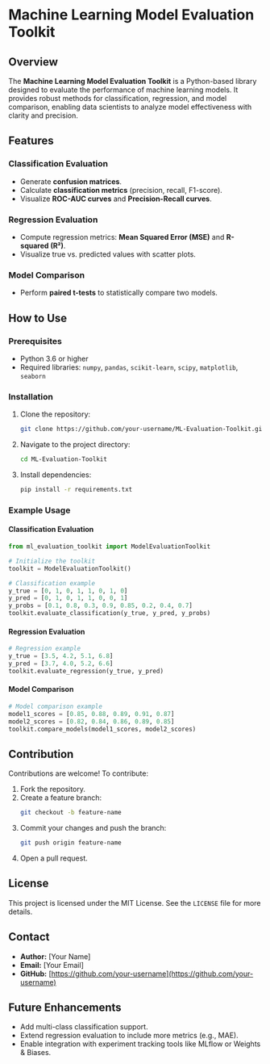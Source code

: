 # Machine Learning Model Evaluation Toolkit

## Overview
The **Machine Learning Model Evaluation Toolkit** is a Python-based library designed to evaluate the performance of machine learning models. It provides robust methods for classification, regression, and model comparison, enabling data scientists to analyze model effectiveness with clarity and precision.

## Features
### Classification Evaluation
- Generate **confusion matrices**.
- Calculate **classification metrics** (precision, recall, F1-score).
- Visualize **ROC-AUC curves** and **Precision-Recall curves**.

### Regression Evaluation
- Compute regression metrics: **Mean Squared Error (MSE)** and **R-squared (R²)**.
- Visualize true vs. predicted values with scatter plots.

### Model Comparison
- Perform **paired t-tests** to statistically compare two models.

## How to Use
### Prerequisites
- Python 3.6 or higher
- Required libraries: `numpy`, `pandas`, `scikit-learn`, `scipy`, `matplotlib`, `seaborn`

### Installation
1. Clone the repository:
   ```bash
   git clone https://github.com/your-username/ML-Evaluation-Toolkit.git
   ```
2. Navigate to the project directory:
   ```bash
   cd ML-Evaluation-Toolkit
   ```
3. Install dependencies:
   ```bash
   pip install -r requirements.txt
   ```

### Example Usage
#### Classification Evaluation
```python
from ml_evaluation_toolkit import ModelEvaluationToolkit

# Initialize the toolkit
toolkit = ModelEvaluationToolkit()

# Classification example
y_true = [0, 1, 0, 1, 1, 0, 1, 0]
y_pred = [0, 1, 0, 1, 1, 0, 0, 1]
y_probs = [0.1, 0.8, 0.3, 0.9, 0.85, 0.2, 0.4, 0.7]
toolkit.evaluate_classification(y_true, y_pred, y_probs)
```

#### Regression Evaluation
```python
# Regression example
y_true = [3.5, 4.2, 5.1, 6.8]
y_pred = [3.7, 4.0, 5.2, 6.6]
toolkit.evaluate_regression(y_true, y_pred)
```

#### Model Comparison
```python
# Model comparison example
model1_scores = [0.85, 0.88, 0.89, 0.91, 0.87]
model2_scores = [0.82, 0.84, 0.86, 0.89, 0.85]
toolkit.compare_models(model1_scores, model2_scores)
```

## Contribution
Contributions are welcome! To contribute:
1. Fork the repository.
2. Create a feature branch:
   ```bash
   git checkout -b feature-name
   ```
3. Commit your changes and push the branch:
   ```bash
   git push origin feature-name
   ```
4. Open a pull request.

## License
This project is licensed under the MIT License. See the `LICENSE` file for more details.

## Contact
- **Author:** [Your Name]
- **Email:** [Your Email]
- **GitHub:** [https://github.com/your-username](https://github.com/your-username)

## Future Enhancements
- Add multi-class classification support.
- Extend regression evaluation to include more metrics (e.g., MAE).
- Enable integration with experiment tracking tools like MLflow or Weights & Biases.


